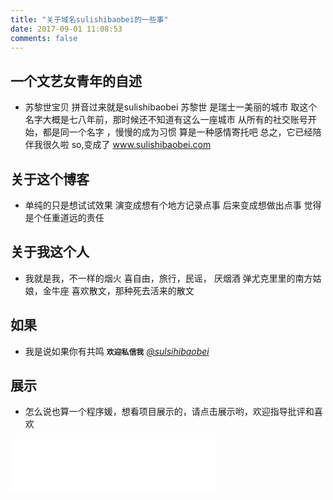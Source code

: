 ```yaml
---
title: "关于域名sulishibaobei的一些事"
date: 2017-09-01 11:08:53
comments: false
---
```

## 一个文艺女青年的自述
*  苏黎世宝贝 拼音过来就是sulishibaobei
  苏黎世 是瑞士一美丽的城市
  取这个名字大概是七八年前，那时候还不知道有这么一座城市
  从所有的社交账号开始，都是同一个名字 ，慢慢的成为习惯
  算是一种感情寄托吧
  总之，它已经陪伴我很久啦
  so,变成了 www.sulishibaobei.com

## 关于这个博客
* 单纯的只是想试试效果
  演变成想有个地方记录点事
  后来变成想做出点事
  觉得是个任重道远的责任

## 关于我这个人
*  我就是我，不一样的烟火
   喜自由，旅行，民谣， 厌烟酒
   弹尤克里里的南方姑娘，金牛座
   喜欢散文，那种死去活来的散文

## 如果
* 我是说如果你有共鸣  **<code>欢迎私信我</code>** *[@sulsihibaobei](http://weibo.com/xiaoyu051027)*

## 展示
* 怎么说也算一个程序媛，想看项目展示的，请点击展示哟，欢迎指导批评和喜欢

<iframe frameborder="no" border="0" marginwidth="0" marginheight="0" width=330 height=86 src="//music.163.com/outchain/player?type=2&id=403710393&auto=1&height=66"></iframe>

